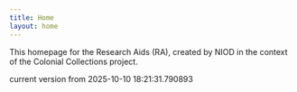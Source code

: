 ```yaml
---
title: Home
layout: home
---
```


This homepage for the Research Aids (RA), created by NIOD in the context of the Colonial Collections project. 


current version from 2025-10-10 18:21:31.790893